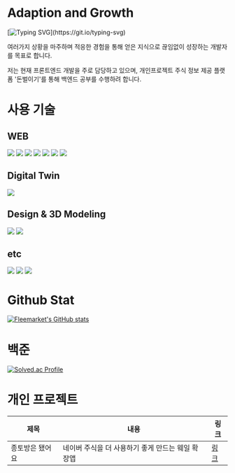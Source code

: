 # Adaption and Growth

[![Typing SVG](https://readme-typing-svg.demolab.com/?lines=Just+Do+It!;)](https://git.io/typing-svg)

여러가지 상황을 마주하며 적응한 경험을 통해 얻은 지식으로 끊임없이 성장하는 개발자를 목표로 합니다.

저는 현재 프론트엔드 개발을 주로 담당하고 있으며, 개인프로젝트 주식 정보 제공 플랫폼 '돈벌이기'를 통해 백엔드 공부를 수행하려 합니다.


# 사용 기술

## WEB
<img src="https://img.shields.io/badge/react-19232a.svg?style=for-the-badge&logo=react&logoColor=61DAFB" /> <img src="https://img.shields.io/badge/Tailwind CSS-29232a.svg?style=for-the-badge&logo=tailwindcss&logoColor=06B6D4" /> <img src="https://img.shields.io/badge/HTML5-E34F26.svg?style=for-the-badge&logo=html5&logoColor=eeeeee" /> <img src="https://img.shields.io/badge/CSS3-1572B6.svg?style=for-the-badge&logo=CSS3&logoColor=f9f9f9" /> <img src="https://img.shields.io/badge/JAVASCRIPT-1f1f1f.svg?style=for-the-badge&logo=Javascript&logoColor=F7DF1E" /> <img src="https://img.shields.io/badge/Next.js-999999.svg?style=for-the-badge&logo=nextdotjs&logoColor=000000" /> <img src="https://img.shields.io/badge/Spring-231F20.svg?style=for-the-badge&logo=Spring&logoColor=6DB33F" /> 

## Digital Twin

<img src="https://img.shields.io/badge/Unity-aaaaaa.svg?style=for-the-badge&logo=Unity&logoColor=111111" /> 

## Design & 3D Modeling

<img src="https://img.shields.io/badge/figma-F24E1E.svg?style=for-the-badge" /> <img src="https://img.shields.io/badge/Fusion 360-E27E4E.svg?style=for-the-badge" /> 

## etc

<img src="https://img.shields.io/badge/jenkins-D24939.svg?style=for-the-badge&logo=jenkins&logoColor=fff" /> <img src="https://img.shields.io/badge/Notion-aaaaaa.svg?style=for-the-badge" /> <img src="https://img.shields.io/badge/nginx-009639.svg?style=for-the-badge&logo=Unity&logoColor=fff" /> 



# Github Stat

[![Fleemarket's GitHub stats](https://github-readme-stats.vercel.app/api?username=fleemarket)](https://github.com/anuraghazra/github-readme-stats)

# 백준 

[![Solved.ac Profile](http://mazassumnida.wtf/api/v2/generate_badge?boj=ensiso)](https://solved.ac/ensiso/)

# 개인 프로젝트
|제목|내용|링크|
|------|---|---|
|종토방은 됐어요|네이버 주식을 더 사용하기 좋게 만드는 웨일 확장앱|[링크](https://github.com/fleemarket/jongto_cleaner)


